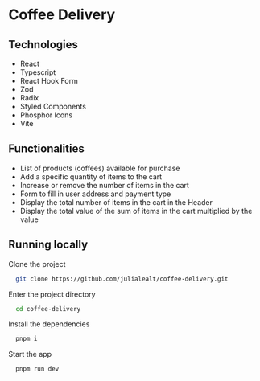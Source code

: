 # Coffee Delivery



## Technologies

- React
- Typescript
- React Hook Form
- Zod
- Radix
- Styled Components
- Phosphor Icons
- Vite


## Functionalities

- List of products (coffees) available for purchase
- Add a specific quantity of items to the cart
- Increase or remove the number of items in the cart
- Form to fill in user address and payment type
- Display the total number of items in the cart in the Header
- Display the total value of the sum of items in the cart multiplied by the value


## Running locally

Clone the project

```bash
  git clone https://github.com/julialealt/coffee-delivery.git
```

Enter the project directory

```bash
  cd coffee-delivery
```

Install the dependencies

```bash
  pnpm i
```

Start the app

```bash
  pnpm run dev
```